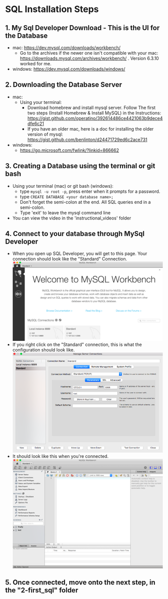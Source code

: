 # SQL Installation Steps

## 1. My Sql Developer Download - This is the UI for the Database
* mac: https://dev.mysql.com/downloads/workbench/
  * Go to the archives if the newer one isn't compatible with your mac: https://downloads.mysql.com/archives/workbench/ . Version 6.3.10 worked for me.
* windows: https://dev.mysql.com/downloads/windows/

## 2. Downloading the Database Server
* mac:
  * Using your terminal:
    * Download homebrew and install mysql server. Follow The first two steps (Install Homebrew & Install MySQL) in the Instructions: https://gist.github.com/operatino/392614486ce4421063b9dece4dfe6c21
    * If you have an older mac, here is a doc for installing the older version of mysql: https://gist.github.com/benlinton/d24471729ed6c2ace731
* windows:
  * https://go.microsoft.com/fwlink/?linkid=866662

## 3. Creating a Database using the terminal or git bash
  * Using your terminal (mac) or git bash (windows):
    * type ```mysql -u root -p```, press enter when it prompts for a password.
    * type ```CREATE DATABASE <your database name>;```
    * Don't forget the semi-colon at the end. All SQL queries end in a semi-colon.
    * Type 'exit' to leave the mysql command line
  * You can view the video in the 'instructional_videos' folder

## 4. Connect to your database through MySql Developer
* When you open up SQL Developer, you will get to this page. Your connection should look like the "Standard" Connection.
![home page](images/home.png "Home")
* If you right click on the "Standard" connection, this is what the configuration should look like.
![connection configuration](images/connection_configuration.png "Connection Configuration")
* It should look like this when you're connected.
![Connected](images/connected.png "Connected")

## 5. Once connected, move onto the next step, in the "2-first_sql" folder
